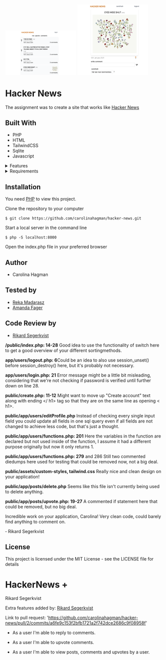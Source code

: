 <img src="/public/assets/screenshot/Screenshot 2021-01-14 at 17.20.32.png" width="45%"> 
<img src="/public/assets/screenshot/Screenshot 2021-01-14 at 17.21.17.png" width="45%">

# Hacker News

The assignment was to create a site that works like [Hacker News](https://news.ycombinator.com/)

## Built With

- PHP
- HTML
- TailwindCSS
- Sqlite
- Javascript

<details><summary>Features</summary>

- [x] As a user I should be able to create an account.

- [x] As a user I should be able to login.

- [x] As a user I should be able to logout.

- [x] As a user I should be able to edit my account email, password and biography.

- [x] As a user I should be able to upload a profile avatar image.

- [x] As a user I should be able to create new posts with title, link and description.

- [x] As a user I should be able to edit my posts.

- [x] As a user I should be able to delete my posts.

- [x] As a user I'm able to view most upvoted posts.

- [x] As a user I'm able to view new posts.

- [x] As a user I should be able to upvote posts.

- [x] As a user I should be able to remove upvote from posts.

- [x] As a user I'm able to comment on a post.

- [x] As a user I'm able to edit my comments.

- [x] As a user I'm able to delete my comments.

- [x] As a user I'm able to delete my account along with all posts, upvotes and comments.

- [ ] As a user I'm able to reply to comments. (Backlog)

- [ ] As a user I'm able to resetting my password with email. (Working on it)
</details>

<details><summary> Requirements </summary>

- The application should be written in HTML, CSS, JavaScript, SQL and PHP.

- The application should be built using a SQLite database with at least four different tables.

- The application should be pushed to a public repository on [GitHub](https://github.com/).

- The application should be responsive and be built using the method mobile-first.

- The application should be implement secure [hashed passwords](https://secure.php.net/manual/en/function.password-hash.php) when signing up.

- The project should contain the files and directories in the [`resources`](resources) folder in the root of your repository.

- The project should implement an [accessible](https://a11yproject.com/checklist/) [graphical user interface](https://en.m.wikipedia.org/wiki/Graphical_user_interface).

- The project should [declare strict types](https://php.net/manual/en/functions.arguments.php#functions.arguments.type-declaration.strict) in files containing only PHP code.

- The project should not include any coding errors, warning or notices.

</details>

## Installation

You need [PHP](https://www.php.net/) to view this project.

Clone the repository to your computer

```
$ git clone https://github.com/carolinahagman/hacker-news.git
```

Start a local server in the command line

```
$ php -S localhost:8000
```

Open the index.php file in your preferred browser

## Author

- Carolina Hagman

## Tested by

- [Reka Madarasz](https://github.com/mreka91)
- [Amanda Fager](https://github.com/amandafager)

## Code Review by

- [Rikard Segerkvist](https://github.com/rikardseg)

<strong>/public/index.php: 14-28</strong> Good idea to use the functionality of switch here to get a good overview
of your different sortingmethods.

<strong>app/users/logout.php: 6</strong>Could be an idea to also use session_unset()
before session_destroy() here, but it's probably not necessary.

<strong>app/users/login.php: 21</strong> Error message might be a little bit misleading, considering
that we're not checking if password is verified until further down on line 28.

<strong>public/create.php: 11-12</strong> Might want to move up "Create account" text along with
ending </ h1> tag so that they are on the same line as opening < h1>.

<strong>public/app/users/editProfile.php</strong> Instead of checking every single input field
you could update all fields in one sql query even if all fields are not changed
to achieve less code, but that's just a thought.

<strong>public/app/users/functions.php: 201</strong> Here the variables in the function
are declared but not used inside of the function, I assume it had
a different purpose originally but now it only returns 1.

<strong>public/app/users/functions.php: 279</strong> and 286 Still two commented diedumps here
used for testing that could be removed now, not a big deal.

<strong>public/assets/custom-styles, tailwind.css</strong> Really nice and clean design on your application!

<strong>public/app/posts/delete.php</strong> Seems like this file isn't
currently being used to delete anything.

<strong>public/app/posts/upvote.php: 19-27</strong> A commented if
statement here that could be removed, but no big deal.

Incredible work on your application, Carolina!
Very clean code, could barely find anything to comment on.

&dash; Rikard Segerkvist

## License

This project is licensed under the MIT License - see the LICENSE file for details

# HackerNews +

Rikard Segerkvist

Extra features added by: [Rikard Segerkvist](https://github.com/rikardseg)

Link to pull request: 'https://github.com/carolinahagman/hacker-news/pull/2/commits/a6fe9c153f2bfb1721a2f742dce2686c9f08958f'

- As a user I'm able to reply to comments.

- As a user I'm able to upvote comments.

- As a user I'm able to view posts, comments and upvotes by a user.
